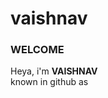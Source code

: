 # vaishnav
<h3>WELCOME</h3>
Heya, i'm <b> VAISHNAV</b><br>
known in github as <a href="https://github.com/dashamoolamdaamu>ISSAC NEWTON</a>
You are currently viewing my project. Its designed using <b>HTML & CSS </b>
It took a lot of work for me to create this
<details><b>OWNER: VAISHNAV<br>LANGUAGE: HTML & CSS</b>
